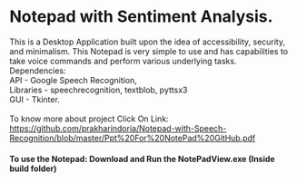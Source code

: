 # Notepad with Sentiment Analysis.
This is a Desktop Application built upon the idea of accessibility, security, and minimalism. This Notepad is very simple to use and has capabilities to take voice commands and perform various underlying tasks.<br>
Dependencies: <br>
API - Google Speech Recognition,<br> 
Libraries - speechrecognition, textblob, pyttsx3 <br>
GUI - Tkinter. <br>
<br>
To know more about project Click On Link:<br>
https://github.com/prakharindoria/Notepad-with-Speech-Recognition/blob/master/Ppt%20For%20NotePad%20GitHub.pdf


<h4>To use the Notepad:
  Download and Run the NotePadView.exe (Inside build folder)
 </h4>


